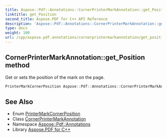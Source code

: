 ```yaml
---
title: Aspose::Pdf::Annotations::CornerPrinterMarkAnnotation::get_Position method
linktitle: get_Position
second_title: Aspose.PDF for C++ API Reference
description: 'Aspose::Pdf::Annotations::CornerPrinterMarkAnnotation::get_Position method. Get or sets the position of the mark on the page in C++.'
type: docs
weight: 100
url: /cpp/aspose.pdf.annotations/cornerprintermarkannotation/get_position/
---
```

## CornerPrinterMarkAnnotation::get_Position method


Get or sets the position of the mark on the page.

```cpp
PrinterMarkCornerPosition Aspose::Pdf::Annotations::CornerPrinterMarkAnnotation::get_Position() const
```

## See Also

* Enum [PrinterMarkCornerPosition](../../printermarkcornerposition/)
* Class [CornerPrinterMarkAnnotation](../)
* Namespace [Aspose::Pdf::Annotations](../../)
* Library [Aspose.PDF for C++](../../../)
